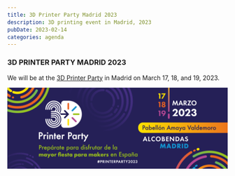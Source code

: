 ```yaml
---
title: 3D Printer Party Madrid 2023
description: 3D printing event in Madrid, 2023
pubDate: 2023-02-14
categories: agenda
---
```


### 3D PRINTER PARTY MADRID 2023

We will be at the [3D Printer Party](https://3dprinterparty.es/) in Madrid on March 17, 18, and 19, 2023.

![](images/Cabecera-2023-web-e1676395542989-1024x376.png)
